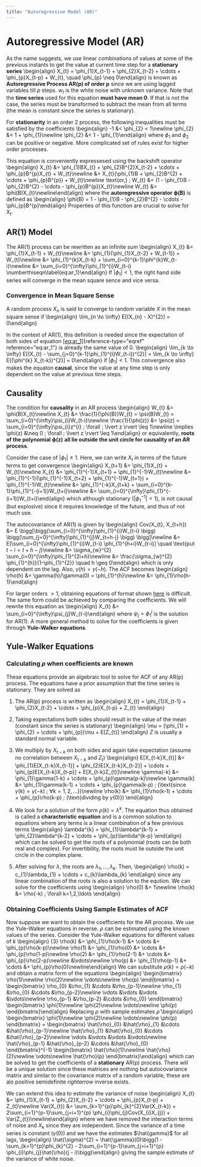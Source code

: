 ```yaml
---
title: "Autoregressive Model (AR)"
---
```


# Autoregressive Model (AR)

As the name suggests, we use linear combinations of values at some of the previous instants to get the value at current time step for a **stationary series**
\begin{align}
    X_{t} = \phi_{1}X_{t-1} + \phi_{2}X_{t-2} + \cdots + \phi_{p}X_{t-p} + W_{t}, \quad \phi_{p} \neq 0\end{align}
is known as **Autoregressive Process AR(p) of order p** since we are using lagged variables till $p$ steps. $w_{t}$ is the white noise with unknown variance. Note that the **time series** used for this equation **must have mean 0**. If that is not the case, the series must be transformed to subtract the mean from all terms (the mean is constant since the series is stationary).


For **stationarity** in an order 2 process, the following inequalities must be satisfied by the coefficients
\begin{align}
    -1 &< \phi_{2} < 1\newline
    \phi_{2} &< 1 + \phi_{1}\newline
    \phi_{2} &< 1 - \phi_{1}\end{align}
where $\phi_{1}$ and $\phi_{2}$ can be positive or negative. More complicated set of rules exist for higher order processes.


This equation is conveniently expressesed using the backshift operator
\begin{align}
    X_{t} &= \phi_{1}BX_{t} + \phi_{2}B^{2}X_{t-2} + \cdots + \phi_{p}B^{p}X_{t} + W_{t}\newline
    &= X_{t}(\phi_{1}B + \phi_{2}B^{2} + \cdots + \phi_{p}B^{p}) + W_{t}\newline
    \text{or,} \; W_{t} &= (1 - \phi_{1}B - \phi_{2}B^{2} - \cdots - \phi_{p}B^{p})X_{t}\newline
    W_{t} &= \phi(B)X_{t}\newline\end{align}
where the **autoregressive operator** $\boldsymbol{\phi(B)}$ is defined as
\begin{align}
    \phi(B) = 1 - \phi_{1}B - \phi_{2}B^{2} - \cdots - \phi_{p}B^{p}\end{align}
Properties of this function are crucial to solve for $X_{t}$.

## AR(1) Model

The AR(1) process can be rewritten as an infinite sum
\begin{align}
    X_{t} &= \phi_{1}X_{t-1} + W_{t}\newline
    &= \phi_{1}(\phi_{1}X_{t-2} + W_{t-1}) + W_{t}\newline
    &= \phi_{1}^{k}X_{t-k} + \sum_{i=0}^{k-1}\phi^{k}W_{t-i}\newline
    &= \sum_{i=0}^{\infty}\phi_{1}^{i}W_{t-i} \numberthiseqn\label{eq:ar_1}\end{align}
If $\lvert \phi_{1} \rvert < 1$, the right hand side series will converge in the mean square sence and vice versa.

### Convergence in Mean Square Sense

A random process $X_{n}$ is said to converge to random variable $X$ in the mean square sense if
\begin{align}
    \lim_{n \to \infty} E[(X_{n} - X)^{2}] = 0\end{align}

In the context of AR(1), this definition is needed since the expectation of both sides of equation [\[eq:ar_1\]](#eq:ar_1){reference-type="eqref" reference="eq:ar_1"} is already the same value of 0.
\begin{align}
    \lim_{k \to \infty} E[(X_{t} - \sum_{j=0}^{k-1}\phi_{1}^{i}W_{t-i})^{2}] = \lim_{k \to \infty} E[(\phi^{k} X_{t-k})^{2}] = 0\end{align}
if $\lvert \phi_{1} \rvert < 1$. This convergence also makes the equaton **causal**, since the value at any time step is only dependent on the value at previous time steps.


## Causality

The condition for **causality** in an AR process
\begin{align}
    W_{t} &= \phi(B)X_{t}\newline
    X_{t} &= \frac{1}{\phi(B)}W_{t} = \psi(B)W_{t} = \sum_{i=0}^{\infty}\psi_{i}W_{t-i}\newline
    \frac{1}{\phi(z)} &= \psi(z) = \sum_{i=0}^{\infty}\psi_{i}z^{i} \; \forall \; \lvert z \rvert \leq 1\newline
    \implies \phi(z) &\neq 0 \; \forall \; \lvert z \rvert \leq 1\end{align}
or equivalently, **roots of the polynomial** $\boldsymbol{\phi(z)}$ **all lie outside the unit circle for causality of an AR process**.


Consider the case of $\lvert \phi_{1} \rvert \geq 1$. Here, we can write $X_{t}$ in terms of the future terms to get convergence
\begin{align}
    X_{t+1} &= \phi_{1}X_{t} + W_{t}\newline
    X_{t} &= \phi_{1}^{-1}X_{t+1} + \phi_{1}^{-1}W_{t}\newline
    &= \phi_{1}^{-1}(\phi_{1}^{-1}X_{t+2} + \phi_{1}^{-1}W_{t+1}) + \phi_{1}^{-1}W_{t}\newline
    &= \phi_{1}^{-k}X_{t+k} + \sum_{i=0}^{k-1}\phi_{1}^{-(i+1)}W_{t+i}\newline
    &= \sum_{i=0}^{\infty}\phi_{1}^{-(i+1)}W_{t+i}\end{align}
which although stationary ($\lvert \phi_{1}^{-1} \rvert < 1$), is not causal (but explosive) since it requires knowledge of the future, and thus of not much use.


The autocovariance of AR(1) is given by
\begin{align}
    Cov(X_{t}, X_{t+h}) &= E \bigg[\bigg(\sum_{i=0}^{\infty}\phi_{1}^{i}W_{t-i} \bigg) \bigg(\sum_{j=0}^{\infty}\phi_{1}^{j}W_{t+h-j} \bigg) \bigg]\newline
    &= E[\sum_{i=0}^{\infty}\phi_{1}^{i}W_{t-i} \phi_{1}^{h+i}W_{t-i}] \quad \text{put $t-i = t+h-j$}\newline
    &= \sigma_{w}^{2} \sum_{i=0}^{\infty}\phi_{1}^{2i+h}\newline
    &= \frac{\sigma_{w}^{2} \phi_{1}^{h}}{1-\phi_{1}^{2}} \quad h \geq 0\end{align}
which is only dependent on the lag. Also, $\gamma(h) = \gamma(-h)$. The ACF becomes
\begin{align}
    \rho(h) &= \gamma(h)/\gamma(0) = \phi_{1}^{h}\newline
     &= \phi_{1}\rho(h-1)\end{align}

For larger orders $> 1$, obtaining equations of format shown [here](#Convergence-in-Mean-Square-Sense) is difficult. The same form could be achieved by comparing the coefficients. We will rewrite this equation as
\begin{align}
    X_{t} &= \sum_{i=0}^{\infty}\psi_{j}W_{t-i}\end{align}
where $\psi_{j} = \phi_{1}^{j}$ is the solution for AR(1). A more general method to solve for the coefficients is given through **Yule-Walker equations**.

## Yule-Walker Equations

### Calculating $\rho$ when coefficients are known

These equations provide an algebraic tool to solve for ACF of any AR(p) process. The equations have a prior assumption that the time series is stationary. They are solved as

1.  The AR(p) process is written as
    \begin{align}
            X_{t} = \phi_{1}X_{t-1} + \phi_{2}X_{t-2} + \cdots + \phi_{p}X_{t-p} + Z_{t}
        \end{align}

2.  Taking expectations both sides should result in the value of the mean (constant since the series is stationary)
    \begin{align}
            \mu = (\phi_{1} + \phi_{2} + \cdots + \phi_{p})\mu + E[Z_{t}]
        \end{align}
    $Z$ is usually a standard normal variable.

3.  We multiply by $X_{t-k}$ on both sides and again take expectation (assume no correlation between $X_{t-k}$ and $Z_{t}$)
    \begin{align}
            E[X_{t-k}X_{t}] &= \phi_{1}E[X_{t-k}X_{t-1}] + \phi_{2}E[X_{t-k}X_{t-2}] + \cdots + \phi_{p}E[X_{t-k}X_{t-p}] + E[X_{t-k}Z_{t}]\newline
            \gamma(-k) &= \phi_{1}\gamma(1-k) + \cdots + \phi_{p}\gamma(p-k)\newline
            \gamma(k) &= \phi_{1}\gamma(k-1) + \cdots + \phi_{p}\gamma(k-p) \; (\text{since $\gamma(k) = \gamma(-k)$ \; $\forall k=1,2,\ldots$})\newline
            \rho(k) &= \phi_{1}\rho(k-1) + \cdots + \phi_{p}\rho(k-p) \; (\text{dividing by $\gamma(0)$})
        \end{align}

4.  We look for a solution of the form $\rho(k) = \lambda^{k}$. The equation thus obtained is called a **characteristic equation** and is a common solution to equations where any terms is a linear combination of a few previous terms
    \begin{align}
            \lambda^{k} = \phi_{1}\lambda^{k-1} + \phi_{2}\lambda^{k-2} + \cdots + \phi_{p}\lambda^{k-p}
        \end{align}
    which can be solved to get the roots of a polynomial (roots can be both real and complex). For invertibility, the roots must lie outside the unit circle in the complex plane.

5.  After solving for $\lambda$, the roots are $\lambda_{1}, \ldots, \lambda_{k}$. Then,
    \begin{align}
            \rho(k) = c_{1}\lambda_{1} + \cdots + c_{k}\lambda_{k}
        \end{align}
    since any linear combination of the roots is also a solution to the eqution. We can solve for the coefficients using
    \begin{align}
            \rho(0) &= 1\newline
            \rho(k) &= \rho(-k) \; \forall k=1,2,\ldots
        \end{align}

### Obtaining Coefficients Using Sample Estimates of ACF

Now suppose we want to obtain the coefficients for the AR process. We use the Yule-Walker equations in reverse. $\rho$ can be estimated using the known values of the series. Consider the Yule-Walker equations for different values of $k$
\begin{align}
{3}
    \rho(k) &= \phi_{1}\rho(k-1) &+ \cdots &+ \phi_{p}\rho(k-p)\newline
    \rho(1) &= \phi_{1}\rho(0) &+ \cdots &+ \phi_{p}\rho(1-p)\newline
    \rho(2) &= \phi_{1}\rho(2-1) &+ \cdots &+ \phi_{p}\rho(2-p)\newline
    &\vdots\newline
    \rho(p) &= \phi_{1}\rho(p-1) &+ \cdots &+ \phi_{p}\rho(0)\newline\end{align}
We can substitute $\rho(k) = \rho(-k)$ and obtain a matrix form of the equations
\begin{align}
    \begin{bmatrix}
        \rho(1)\newline
        \rho(2)\newline
        \vdots\newline
        \rho(p)
    \end{bmatrix}
    =
    \begin{bmatrix}
        \rho_{0} &\rho_{1} &\cdots &\rho_{p-1}\newline
        \rho_{1} &\rho_{0} &\cdots &\rho_{p-2}\newline
        \vdots &\vdots &\vdots &\vdots\newline
        \rho_{p-1} &\rho_{p-2} &\cdots &\rho_{0}
    \end{bmatrix}
    \begin{bmatrix}
        \phi(1)\newline
        \phi(2)\newline
        \vdots\newline
        \phi(p)
    \end{bmatrix}\end{align}
Replacing $\rho$ with sample estimates $\hat{\rho}$
\begin{align}
    \begin{bmatrix}
        \phi(1)\newline
        \phi(2)\newline
        \vdots\newline
        \phi(p)
    \end{bmatrix}
    =
    \begin{bmatrix}
        \hat{\rho}\_{0} &\hat{\rho}\_{1} &\cdots &\hat{\rho}\_{p-1}\newline
        \hat{\rho}\_{1} &\hat{\rho}\_{0} &\cdots &\hat{\rho}\_{p-2}\newline
        \vdots &\vdots &\vdots &\vdots\newline
        \hat{\rho}\_{p-1} &\hat{\rho}\_{p-2} &\cdots &\hat{\rho}\_{0}
    \end{bmatrix}^{-1}
    \begin{bmatrix}
        \hat{\rho}(1)\newline
        \hat{\rho}(2)\newline
        \vdots\newline
        \hat{\rho}(p)
    \end{bmatrix}\end{align}
which can be solved to get the coefficients of a **stationary** AR(p) process. There will be a unique solution since these matrices are nothing but autocovariance matrix and similar to the covariance matrix of a random variable, these are alo positive semidefinite $rightarrow$ inverse exists.


We can extend this idea to estimate the variance of noise
\begin{align}
    X_{t} &= \phi_{1}X_{t-1} + \phi_{2}X_{t-2} + \cdots + \phi_{p}X_{t-p} + Z_{t}\newline
    Var(X_{t}) &= \sum_{k=1}^{p}\phi_{k}^{2}Var(X_{t-k}) + 2\sum_{i=1}^{p-1}\sum_{j=i+1}^{p} \phi_{i}\phi_{j}Cov(X_{i}X_{j}) + Var(Z_{t})\newline\end{align}
where we have removed the interaction terms of noise and $X_{k}$ since they are independent. Since the variance of a time series is constant ($\gamma(0)$) and we have the estimates $\hat{gamma}$ for all lags,
\begin{align}
    \hat{\sigma}^{2} = \hat{\gamma}(0)\bigg(1 - \sum_{k=1}^{p}\phi_{k}^{2} - 2\sum_{i=1}^{p-1}\sum_{j=i+1}^{p} \phi_{i}\phi_{j}\hat{\rho}(j - i)\bigg)\end{align}
giving the sample estimate of the variance of white noise.

